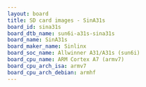 ```yaml
---
layout: board
title: SD card images - SinA31s
board_id: sina31s
board_dtb_name: sun6i-a31s-sina31s
board_name: SinA31s
board_maker_name: Sinlinx
board_soc_name: Allwinner A31/A31s (sun6i)
board_cpu_name: ARM Cortex A7 (armv7)
board_cpu_arch_isa: armv7
board_cpu_arch_debian: armhf
---
```

